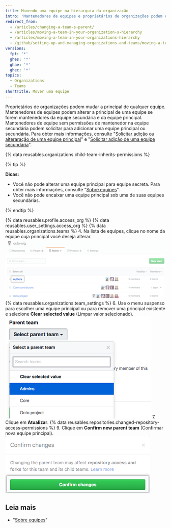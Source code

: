 ```yaml
---
title: Movendo uma equipe na hierarquia da organização
intro: 'Mantenedores de equipes e proprietários de organizações podem encaixar uma equipe abaixo de uma equipe principal, ou ainda, alterar ou remover uma principal da equipe aninhada.'
redirect_from:
  - /articles/changing-a-team-s-parent/
  - /articles/moving-a-team-in-your-organization-s-hierarchy
  - /articles/moving-a-team-in-your-organizations-hierarchy
  - /github/setting-up-and-managing-organizations-and-teams/moving-a-team-in-your-organizations-hierarchy
versions:
  fpt: '*'
  ghes: '*'
  ghae: '*'
  ghec: '*'
topics:
  - Organizations
  - Teams
shortTitle: Mover uma equipe
---
```


Proprietários de organizações podem mudar a principal de qualquer equipe. Mantenedores de equipes podem alterar a principal de uma equipe se forem mantenedores da equipe secundária e da equipe principal. Mantenedores de equipe sem permissões de mantenedor na equipe secundária podem solicitar para adicionar uma equipe principal ou secundária. Para obter mais informações, consulte "[Solicitar adição ou alteraração de uma equipe principal](/articles/requesting-to-add-or-change-a-parent-team)" e "[Solicitar adição de uma equipe secundária](/articles/requesting-to-add-a-child-team)".

{% data reusables.organizations.child-team-inherits-permissions %}

{% tip %}

**Dicas:**
- Você não pode alterar uma equipe principal para equipe secreta. Para obter mais informações, consulte "[Sobre equipes](/articles/about-teams)".
- Você não pode encaixar uma equipe principal sob uma de suas equipes secundárias.

{% endtip %}

{% data reusables.profile.access_org %}
{% data reusables.user_settings.access_org %}
{% data reusables.organizations.teams %}
4. Na lista de equipes, clique no nome da equipe cuja principal você deseja alterar. ![Lista das equipes da organização](/assets/images/help/teams/click-team-name.png)
{% data reusables.organizations.team_settings %}
6. Use o menu suspenso para escolher uma equipe principal ou para remover uma principal existente e selecione **Clear selected value** (Limpar valor selecionado). ![Menu suspenso listando as equipes da organização](/assets/images/help/teams/choose-parent-team.png)
7. Clique em **Atualizar**.
{% data reusables.repositories.changed-repository-access-permissions %}
9. Clique em **Confirm new parent team** (Confirmar nova equipe principal). ![Caixa de diálogo modal com informações sobre as alterações nas permissões de acesso ao repositório](/assets/images/help/teams/confirm-new-parent-team.png)

## Leia mais

- "[Sobre equipes](/articles/about-teams)"
